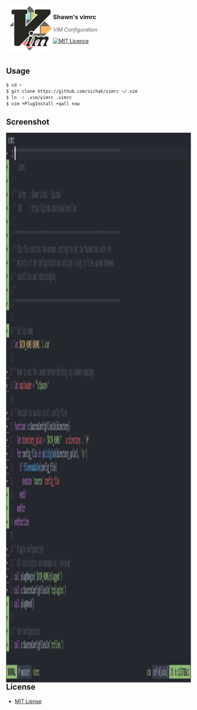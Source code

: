 <img src="https://raw.githubusercontent.com/sichak/dotfiles/master/vim/icon.png?v=3&s=200" align="left" width="128px" height="128px"/>

### **Shawn's vimrc**
> *VIM Configuration*

[![MIT Licence](https://badges.frapsoft.com/os/mit/mit.svg?v=103)](https://opensource.org/licenses/mit-license.php)

<br />


## <a name="usage">Usage

```sh
$ cd ~
$ git clone https://github.com/sichak/vimrc ~/.vim
$ ln -s .vim/vimrc .vimrc
$ vim +PlugInstall +qall now
```
## Screenshot

<img src="https://raw.githubusercontent.com/sichak/dotfiles/master/vim/screenshot.png?v=3&s=200" align="left" width="750" height="1500"/>

<br />

## <a name="license">License

- [MIT Liense](https://github.com/sichak/dofiles/blob/master/LICENSE)
